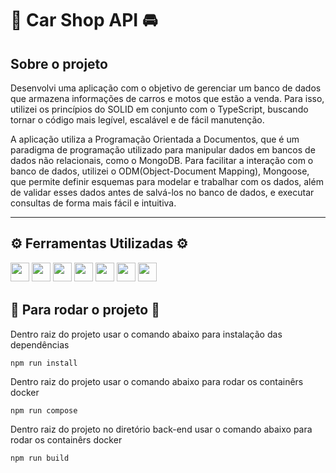 <h1>🚙 Car Shop API 🚘</h1>

<h2> Sobre o projeto </h2>
<p>Desenvolvi uma aplicação com o objetivo de gerenciar um banco de dados que armazena informações de carros e motos que estão a venda. Para isso, utilizei os princípios do SOLID em conjunto com o TypeScript, buscando tornar o código mais legível, escalável e de fácil manutenção.

A aplicação utiliza a Programação Orientada a Documentos, que é um paradigma de programação utilizado para manipular dados em bancos de dados não relacionais, como o MongoDB. Para facilitar a interação com o banco de dados, utilizei o ODM(Object-Document Mapping), Mongoose, que permite definir esquemas para modelar e trabalhar com os dados, além de validar esses dados antes de salvá-los no banco de dados, e executar consultas de forma mais fácil e intuitiva.</p> <hr>

<h2>⚙️ Ferramentas Utilizadas ⚙️</h2>
<p>
<img src="https://img.shields.io/badge/Node.js-339933?style=for-the-badge&logo=nodedotjs&logoColor=white" style="margin-bottom: 4px;" height="30px">
<img src="https://img.shields.io/badge/Express.js-000000?style=for-the-badge&logo=express&logoColor=white" style="margin-bottom: 4px;" height="30px">
<img src="https://img.shields.io/badge/TypeScript-007ACC?style=for-the-badge&logo=typescript&logoColor=white" style="margin-bottom: 4px;" height="30px">
<img src="https://img.shields.io/badge/javascript-%23323330.svg?style=for-the-badge&logo=javascript&logoColor=%23F7DF1E" style="margin-bottom: 4px;" height="30px">
<img src="https://img.shields.io/badge/Docker-2CA5E0?style=for-the-badge&logo=docker&logoColor=white" style="margin-bottom: 4px;" height="30px">
<img src="https://img.shields.io/badge/MongoDB-4faa41?style=for-the-badge&logo=mongodb&logoColor=white" style="margin-bottom: 4px;" height="30px">
<img src="https://img.shields.io/badge/mongoose-810000?style=for-the-badge&logo=mongoose&logoColor=white" style="margin-bottom: 4px;" height="30px">
</p>

<h2>🏁 Para rodar o projeto 🏁</h2>


<p>Dentro raiz do projeto usar o comando abaixo para instalação das dependências</p>

```npm run install```

<p>Dentro raiz do projeto usar o comando abaixo para rodar os containêrs docker</p>

```npm run compose```

<p>Dentro raiz do projeto no diretório back-end usar o comando abaixo para rodar os containêrs docker</p>

```npm run build```


